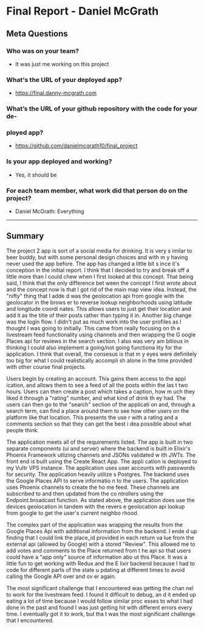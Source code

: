 # Final Report - Daniel McGrath

## Meta Questions

### Who was on your team? 
- It was just me working on this project

### What's the URL of your deployed app? 
- https://final.danny-mcgrath.com

### What’s the URL of your github repository with the code for your de-
### ployed app?
- https://github.com/danielmcgrath10/final_project

### Is your app deployed and working?
- Yes, it should be

### For each team member, what work did that person do on the project?
- Daniel McGrath: Everything

--- 
## Summary
The project 2 app is sort of a social media for drinking. It is very s
imilar to beer buddy, but with some personal design choices and with m
y having never used the app before. The app has changed a little bit s
ince it's conception in the initial report. I think that I decided to 
try and break off a little more than I could chew when I first looked 
at this concept. That being said, I think that the only difference bet
ween the concept I first wrote about and the concept now is that I got
 rid of the main map view idea. Instead, the "nifty" thing that I adde
d was the geolocation api from google with the geolocator in the brows
er to reverse lookup neighborhoods using latitude and longitude coordi
nates. This allows users to just get their location and add it as the 
title of their posts rather than typing it in. Another big change was 
the login flow. I didn't put as much work into the user profiles as I 
thought I was going to initially. This came from really focusing on th
e livestream feed functionality using channels and then wrapping the G
oogle Places api for reviews in the search section. I also was very am
bitious in thinking I could also implement a going/not going functiona
lity for the application. I think that overall, the consesus is that m
y eyes were definitely too big for what I could realistically accompli
sh alone in the time provided with other course final projects.

Users begin by creating an account. This gains them access to the appl
ication, and allows them to see a feed of all the posts within the las
t two hours. Users can then create a post which takes a caption, how m
uch they liked it through a "rating" number, and what kind of drink th
ey had. The users can then go to the "search" section of the applicati
on and, through a search term, can find a place around them to see how
 other users on the platform like that location. This presents the use
r with a rating and a comments section so that they can get the best i
dea possible about what people think. 

The application meets all of the requirements listed. The app is built
 in two separate components (ui and server) where the backend is built
 in Elixir's Phoenix Framework utlizing channels and JSONs validated w
ith JWTs. The front end is built using the Create React App. The appli
cation is deployed to my Vultr VPS instance. The application uses user
 accounts with passwords for security. The application heavily utilize
s Postgres. The backend uses the Google Places API to serve informatio
n to the users. The application uses Phoenix channels to create the ho
me feed. These channels are subscribed to and then updated from the co
ntrollers using the Endpoint.broadcast function. As stated above, the 
application does use the devices geolocation in tandem with the revers
e geolocation api lookup from google to get the user's current neighbo
rhood. 

The complex part of the application was wrapping the results from the 
Google Places Api with additional information from the backend. I ende
d up finding that I could link the place_id provided in each return va
lue from the external api (allowed by Google) with a stored "Review". 
This allowed me to add votes and comments to the Place returned from t
he api so that users could have a "app only" source of information abo
ut this Place. It was a little fun to get working with Redux and the E
lixir backend because I had to code for different parts of the state u
pdating at different times to avoid calling the Google API over and ov
er again. 

The most significant challenge that I encountered was getting the chan
nel to work for the livestream feed. I found it difficult to debug, an
d it ended up eating a lot of time because I would follow similar proc
esses to what I had done in the past and found I was just getting hit 
with different errors every time. I eventually got it to work, but tha
t was the most significant challenge that I encountered.